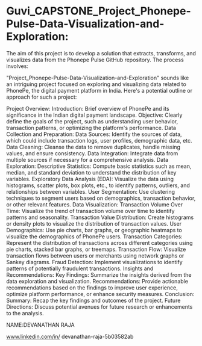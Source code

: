# Guvi_CAPSTONE_Project_Phonepe-Pulse-Data-Visualization-and-Exploration:

The aim of this project is to develop a solution that extracts, transforms, and visualizes data from the Phonepe Pulse GitHub repository. The process involves:


"Project_Phonepe-Pulse-Data-Visualization-and-Exploration" sounds like an intriguing project focused on exploring and visualizing data related to PhonePe, the digital payment platform in India. Here's a potential outline or approach for such a project:

Project Overview:
Introduction: Brief overview of PhonePe and its significance in the Indian digital payment landscape.
Objective: Clearly define the goals of the project, such as understanding user behavior, transaction patterns, or optimizing the platform's performance.
Data Collection and Preparation:
Data Sources: Identify the sources of data, which could include transaction logs, user profiles, demographic data, etc.
Data Cleaning: Cleanse the data to remove duplicates, handle missing values, and ensure consistency.
Data Integration: Integrate data from multiple sources if necessary for a comprehensive analysis.
Data Exploration:
Descriptive Statistics: Compute basic statistics such as mean, median, and standard deviation to understand the distribution of key variables.
Exploratory Data Analysis (EDA): Visualize the data using histograms, scatter plots, box plots, etc., to identify patterns, outliers, and relationships between variables.
User Segmentation: Use clustering techniques to segment users based on demographics, transaction behavior, or other relevant features.
Data Visualization:
Transaction Volume Over Time: Visualize the trend of transaction volume over time to identify patterns and seasonality.
Transaction Value Distribution: Create histograms or density plots to visualize the distribution of transaction values.
User Demographics: Use pie charts, bar graphs, or geographic heatmaps to visualize the demographics of PhonePe users.
Transaction Categories: Represent the distribution of transactions across different categories using pie charts, stacked bar graphs, or treemaps.
Transaction Flow: Visualize transaction flows between users or merchants using network graphs or Sankey diagrams.
Fraud Detection: Implement visualizations to identify patterns of potentially fraudulent transactions.
Insights and Recommendations:
Key Findings: Summarize the insights derived from the data exploration and visualization.
Recommendations: Provide actionable recommendations based on the findings to improve user experience, optimize platform performance, or enhance security measures.
Conclusion:
Summary: Recap the key findings and outcomes of the project.
Future Directions: Discuss potential avenues for future research or enhancements to the analysis.

NAME:DEVANATHAN RAJA

www.linkedin.com/in/
devanathan-raja-5b03582ab

